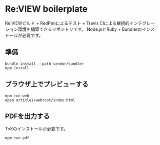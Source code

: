 # Re:VIEW boilerplate

Re:VIEWビルド + RedPenによるテスト + Travis CIによる継続的インテグレーション環境を構築できるリポジトリです。
Node.jsとRuby + Bundlerのインストールが必要です。

## 準備

```shell
bundle install --path vendor/bundler
npm install
```

## ブラウザ上でプレビューする

```shell
npm run web
open articles/webroot/index.html
```

## PDFを出力する

TeXのインストールが必要です。

```shell
npm run pdf
```
